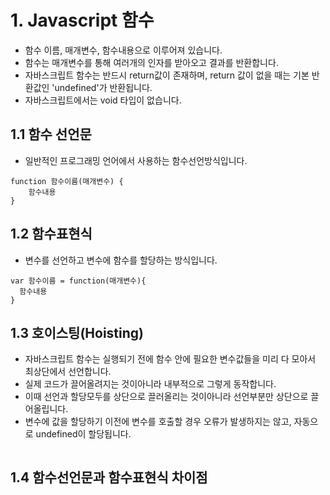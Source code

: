 # 1. Javascript 함수

- 함수 이름, 매개변수, 함수내용으로 이루어져 있습니다.
- 함수는 매개변수를 통해 여러개의 인자를 받아오고 결과를 반환합니다.
- 자바스크립트 함수는 반드시 return값이 존재하며, return 값이 없을 때는 기본 반환값인 'undefined'가 반환됩니다.
- 자바스크립트에서는 void 타입이 없습니다. 

## 1.1 함수 선언문

- 일반적인 프로그래밍 언어에서 사용하는 함수선언방식입니다.
~~~
function 함수이름(매개변수) {
    함수내용
}
~~~

## 1.2 함수표현식

- 변수를 선언하고 변수에 함수를 할당하는 방식입니다.
~~~
var 함수이름 = function(매개변수){
  함수내용
}
~~~

## 1.3 호이스팅(Hoisting)

- 자바스크립트 함수는 실행되기 전에 함수 안에 필요한 변수값들을 미리 다 모아서 최상단에서 선언합니다.
- 실제 코드가 끌어올려지는 것이아니라 내부적으로 그렇게 동작합니다.
- 이때 선언과 할당모두를 상단으로 끌러올리는 것이아니라 선언부분만 상단으로 끌어올립니다.
- 변수에 값을 할당하기 이전에 변수를 호출할 경우 오류가 발생하지는 않고, 자동으로 undefined이 할당됩니다.


~~~

~~~

## 1.4 함수선언문과 함수표현식 차이점
